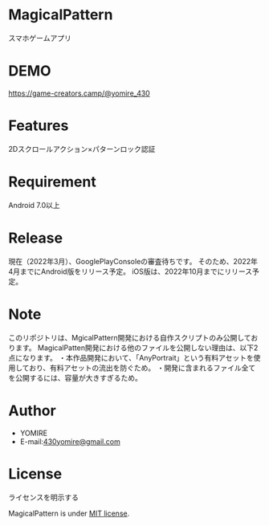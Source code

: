 # MagicalPattern
スマホゲームアプリ

# DEMO
https://game-creators.camp/@yomire_430

# Features
2Dスクロールアクション×パターンロック認証

# Requirement
Android 7.0以上

# Release
現在（2022年3月）、GooglePlayConsoleの審査待ちです。
そのため、2022年4月までにAndroid版をリリース予定。
iOS版は、2022年10月までにリリース予定。

# Note
このリポジトリは、MgicalPattern開発における自作スクリプトのみ公開しております。
MagicalPatten開発における他のファイルを公開しない理由は、以下2点になります。
・本作品開発において、「AnyPortrait」という有料アセットを使用しており、有料アセットの流出を防ぐため。
・開発に含まれるファイル全てを公開するには、容量が大きすぎるため。

# Author
* YOMIRE
* E-mail:430yomire@gmail.com

# License
ライセンスを明示する

MagicalPattern is under [MIT license](https://en.wikipedia.org/wiki/MIT_License).
